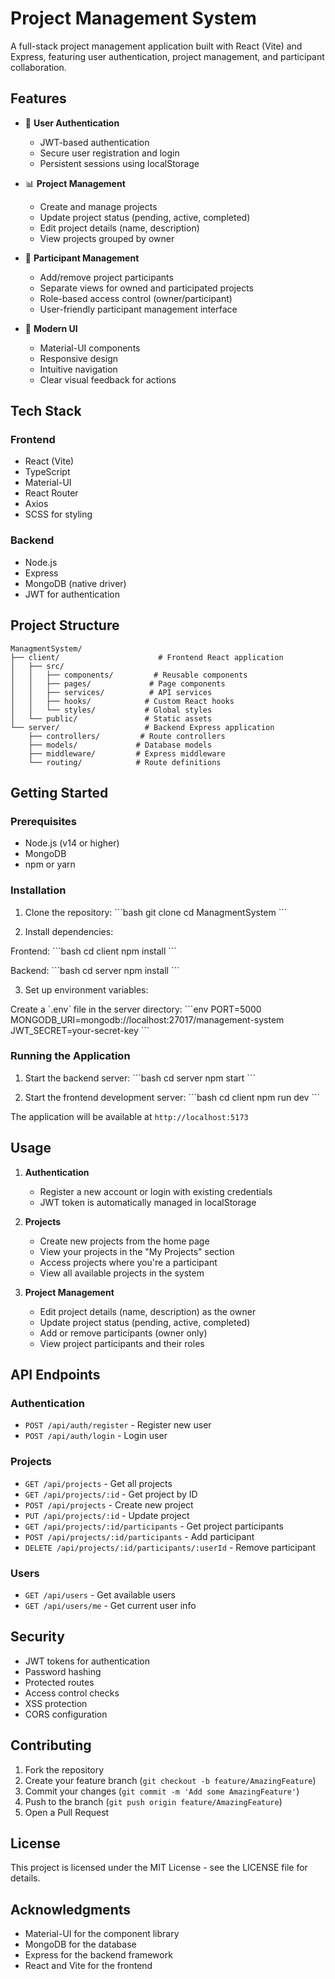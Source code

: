 # Project Management System

A full-stack project management application built with React (Vite) and Express, featuring user authentication, project management, and participant collaboration.

## Features

- 🔐 **User Authentication**
  - JWT-based authentication
  - Secure user registration and login
  - Persistent sessions using localStorage

- 📊 **Project Management**
  - Create and manage projects
  - Update project status (pending, active, completed)
  - Edit project details (name, description)
  - View projects grouped by owner

- 👥 **Participant Management**
  - Add/remove project participants
  - Separate views for owned and participated projects
  - Role-based access control (owner/participant)
  - User-friendly participant management interface

- 🎨 **Modern UI**
  - Material-UI components
  - Responsive design
  - Intuitive navigation
  - Clear visual feedback for actions

## Tech Stack

### Frontend
- React (Vite)
- TypeScript
- Material-UI
- React Router
- Axios
- SCSS for styling

### Backend
- Node.js
- Express
- MongoDB (native driver)
- JWT for authentication

## Project Structure

```
ManagmentSystem/
├── client/                      # Frontend React application
│   ├── src/
│   │   ├── components/         # Reusable components
│   │   ├── pages/             # Page components
│   │   ├── services/          # API services
│   │   ├── hooks/            # Custom React hooks
│   │   └── styles/           # Global styles
│   └── public/               # Static assets
└── server/                   # Backend Express application
    ├── controllers/         # Route controllers
    ├── models/             # Database models
    ├── middleware/         # Express middleware
    └── routing/            # Route definitions
```

## Getting Started

### Prerequisites
- Node.js (v14 or higher)
- MongoDB
- npm or yarn

### Installation

1. Clone the repository:
\`\`\`bash
git clone <repository-url>
cd ManagmentSystem
\`\`\`

2. Install dependencies:

Frontend:
\`\`\`bash
cd client
npm install
\`\`\`

Backend:
\`\`\`bash
cd server
npm install
\`\`\`

3. Set up environment variables:

Create a \`.env\` file in the server directory:
\`\`\`env
PORT=5000
MONGODB_URI=mongodb://localhost:27017/management-system
JWT_SECRET=your-secret-key
\`\`\`

### Running the Application

1. Start the backend server:
\`\`\`bash
cd server
npm start
\`\`\`

2. Start the frontend development server:
\`\`\`bash
cd client
npm run dev
\`\`\`

The application will be available at `http://localhost:5173`

## Usage

1. **Authentication**
   - Register a new account or login with existing credentials
   - JWT token is automatically managed in localStorage

2. **Projects**
   - Create new projects from the home page
   - View your projects in the "My Projects" section
   - Access projects where you're a participant
   - View all available projects in the system

3. **Project Management**
   - Edit project details (name, description) as the owner
   - Update project status (pending, active, completed)
   - Add or remove participants (owner only)
   - View project participants and their roles

## API Endpoints

### Authentication
- `POST /api/auth/register` - Register new user
- `POST /api/auth/login` - Login user

### Projects
- `GET /api/projects` - Get all projects
- `GET /api/projects/:id` - Get project by ID
- `POST /api/projects` - Create new project
- `PUT /api/projects/:id` - Update project
- `GET /api/projects/:id/participants` - Get project participants
- `POST /api/projects/:id/participants` - Add participant
- `DELETE /api/projects/:id/participants/:userId` - Remove participant

### Users
- `GET /api/users` - Get available users
- `GET /api/users/me` - Get current user info

## Security

- JWT tokens for authentication
- Password hashing
- Protected routes
- Access control checks
- XSS protection
- CORS configuration

## Contributing

1. Fork the repository
2. Create your feature branch (`git checkout -b feature/AmazingFeature`)
3. Commit your changes (`git commit -m 'Add some AmazingFeature'`)
4. Push to the branch (`git push origin feature/AmazingFeature`)
5. Open a Pull Request

## License

This project is licensed under the MIT License - see the LICENSE file for details.

## Acknowledgments

- Material-UI for the component library
- MongoDB for the database
- Express for the backend framework
- React and Vite for the frontend
